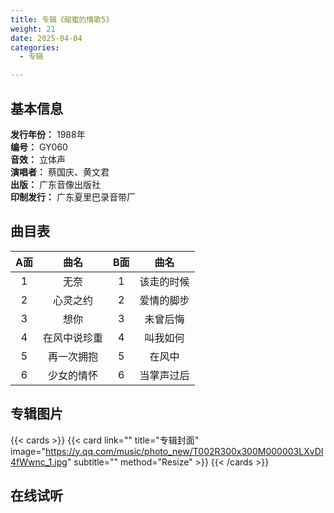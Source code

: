```yaml
---
title: 专辑《甜蜜的情歌5》
weight: 21
date: 2025-04-04
categories:
  - 专辑

---
```



## 基本信息

**发行年份：** 1988年<br>
**编号：** GY060<br>
**音效：** 立体声<br>
**演唱者：** 蔡国庆、黄文君<br>
**出版：** 广东音像出版社<br>
**印制发行：** 广东夏里巴录音带厂

## 曲目表

|A面|曲名|B面|曲名|
|:-----:|:-----:|:-----:|:-----:|
|1|无奈|1|该走的时候|
|2|心灵之约|2|爱情的脚步|
|3|想你|3|未曾后悔|
|4|在风中说珍重|4|叫我如何|
|5|再一次拥抱|5|在风中|
|6|少女的情怀|6|当掌声过后|


## 专辑图片

{{< cards >}}
  {{< card link="" title="专辑封面" image="https://y.qq.com/music/photo_new/T002R300x300M000003LXvDI4fWwnc_1.jpg" subtitle="" method="Resize" >}}
{{< /cards >}}


## 在线试听

<meting-js
    server="tencent"
    type="album"
    id="003LXvDI4fWwnc">
</meting-js>
